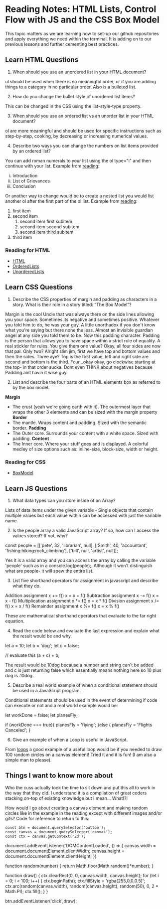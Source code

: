 # Reading Notes: HTML Lists, Control Flow with JS and the CSS Box Model

This topic matters as we are learning how to set-up our github repositories and apply everything we need within the terminal. It is adding on to our previous lessons and further cementing best practices.

## Learn HTML Questions

1. When should you use an unordered list in your HTML document?

ul should be used when there is no meaningful order, or if you are adding things to a category in no particular order. Also is a bulleted list.

2. How do you change the bullet style of unordered list items?

This can be changed in the CSS using the list-style-type property.

3. When should you use an ordered list vs an unorder list in your HTML document?

ol are more meaningful and should be used for specific instructions such as step-by-step, cooking, by decreasing or increasing numerical values.

4. Describe two ways you can change the numbers on list items provided by an ordered list?

You can add roman numerals to your list using the ol type="i" and then continue with your list. Example from [reading](https://developer.mozilla.org/en-US/docs/Web/HTML/Element/ol#examples):
  
  <ol type="i">
  <li>Introduction</li>
  <li>List of Grievances</li>
  <li>Conclusion</li>
  </ol>

Or another way to change would be to create a nested list you would list another ol after the first part of the ol list. Example from [reading](https://developer.mozilla.org/en-US/docs/Web/HTML/Element/ol#examples):
  
  <ol>
  <li>first item</li>
  <li>
    second item
    <!-- closing </li> tag is not here! -->
    <ol>
      <li>second item first subitem</li>
      <li>second item second subitem</li>
      <li>second item third subitem</li>
    </ol>
  </li>
  <!-- Here's the closing </li> tag -->
  <li>third item</li>
  </ol>




### Reading for HTML
- [HTML](https://developer.mozilla.org/en-US/docs/Web/HTML)
- [OrderedLists](https://developer.mozilla.org/en-US/docs/Web/HTML/Element/ol)
- [UnorderedLists](https://developer.mozilla.org/en-US/docs/Web/HTML/Element/ul)

## Learn CSS Questions

1. Describe the CSS properties of margin and padding as characters in a story. What is their role in a story titled: “The Box Model”?

Margin is the cool Uncle that was always there on the side lines allowing you your space. Sometimes its negative and sometimes positive. Whatever you told him to do, he was your guy. A little unorthadox if you don't know what you're saying but there none the less. Almost an invisible guardian angel at any side you told them to be. Now this padding character.
Padding is the person that allows you to have space within a strict rule of equality. A real stickler for rules. You give them one value? Okay, all four sides are now that pal. Only two? Alright slim jim, first we have top and bottom values and then the sides. Three aye? Top is the first value, left and right side are second and bottom is the third. Four...okay okay, go clockwise starting at the top- in that order sucka. Dont even THINK about negatives because Padding aint havin it wise guy.

2. List and describe the four parts of an HTML elements box as referred to by the box model.

**Margin**
- The crust (yeah we're going earth with it). The outermost layer that wraps the other 3 elements and can be sized with the margin property
**Border**
- The mantle. Wraps content and padding. Sized with the semantic border.
**Padding**
- The Outer core. Surrounds your content with a white space. Sized with padding.
**Content**
- The Inner core. Where your stuff goes and is displayed. A colorful medley of size options such as: inline-size, block-size, width or height.


### Reading for CSS
- [BoxModel](https://developer.mozilla.org/en-US/docs/Learn/CSS/Building_blocks/The_box_model)

## Learn JS Questions

1. What data types can you store inside of an Array?

Lists of data items under the given variable - Single objects that contain multiple values but each value within can be accessed with just the variable name. 

2. Is the people array a valid JavaScript array? If so, how can I access the values stored? If not, why?  
  
  const people = [['pete', 32, 'librarian', null], ['Smith', 40, 'accountant', 'fishing:hiking:rock_climbing'], ['bill', null, 'artist', null]];

Yes it is a valid array and you can access the array by calling the variable 'people' such as in a console.log(people);. Although it won't distinguish what are people- it will spew the entire list.

3. List five shorthand operators for assignment in javascript and describe what they do.

  Addition assignment	x += f()	          x = x + f()
  Subtraction assignment	x -= f()	      x = x - f()
  Multiplication assignment	x *= f()	    x = x * f()
  Division assignment	x /= f()	          x = x / f()
  Remainder assignment	x %= f()	        x = x % f()

These are mathematical shorthand operators that evaluate to the far right equation.

4. Read the code below and evaluate the last expression and explain what the result would be and why.  
  
 let a = 10;
 let b = 'dog';
 let c = false;

 // evaluate this
 (a + c) + b;

The result would be 10dog because a number and string can't be added and c is just returning false which essentially means nothing here so 10 plus dog is..10dog.

5. Describe a real world example of when a conditional statement should be used in a JavaScript program.

Conditional statements should be used in the event of determining if code can execute or not and a real world example would be:

  let workDone = false;
  let planesFly;

  if (workDone === true){
    planesFly = 'flying';
  }else {
    planesFly = 'Flights Canceled';
  }

6. Give an example of when a Loop is useful in JavaScript.

From [loops](https://developer.mozilla.org/en-US/docs/Learn/JavaScript/Building_blocks/Looping_code#why_are_loops_useful) a good example of a useful loop would be if you needed to draw 100 random circles on a canvas element! Tried it and it is fun! (I am also a simple man to please).

## Things I want to know more about
 
Who the cuss actually took the time to sit down and put this all to work in the way that they did. I understand it is a compilation of great coders stacking on-top of existing knowledge but I mean... What!?!

How would I go about creating a canvas element and making random circles like in the example in the reading except with different images and/or gifs? Code for reference to return to this:

    const btn = document.querySelector('button');
    const canvas = document.querySelector('canvas');
    const ctx = canvas.getContext('2d');

  document.addEventListener('DOMContentLoaded', () => {
    canvas.width = document.documentElement.clientWidth;
    canvas.height = document.documentElement.clientHeight;
  })

  function random(number) {
    return Math.floor(Math.random()*number);
  }

  function draw() {
    ctx.clearRect(0, 0, canvas.width, canvas.height);
    for (let i = 0; i < 100; i++) {
      ctx.beginPath();
      ctx.fillStyle = 'rgba(255,0,0,0.5)';
      ctx.arc(random(canvas.width), random(canvas.height), random(50), 0, 2 * Math.PI);
      ctx.fill();
    }
  }

  btn.addEventListener('click',draw);
